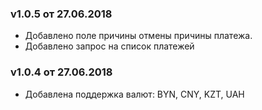 ### v1.0.5 от 27.06.2018
* Добавлено поле причины отмены причины платежа.
* Добавлено запрос  на список платежей

### v1.0.4 от 27.06.2018
* Добавлена поддержка валют: BYN, CNY, KZT, UAH